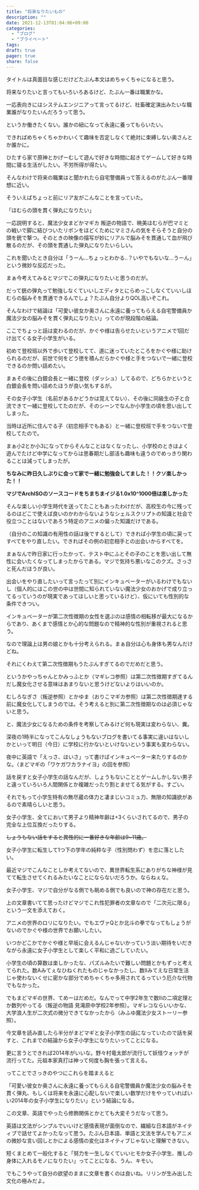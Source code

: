 ```yaml
---
title: "将来なりたいもの"
description: ""
date: 2021-12-13T01:04:06+09:00
categories:
  - "ブログ"
  - "プライベート"
tags:
draft: true
pager: true
share: false
---
```


タイトルは真面目な感じだけどたぶん本文はめちゃくちゃになると思う。

将来なりたいと言ってもいろいろあるけど、たぶん一番は職業かな。

一応表向きにはシステムエンジニアって言ってるけど、社畜確定演出みたいな職業誰がなりたいんだろうって思う。

というか働きたくない。誰かの紐になって永遠に養ってもらいたい。

できればめちゃくちゃかわいくて趣味を否定しなくて絶対に束縛しない奥さんとか誰かに。

ひたすら家で原神とかげーむして遊んで好きな時間に起きてゲームして好きな時間に寝る生活がしたい。不労所得が得たい。

そんなわけで将来の職業はと聞かれたら自宅警備員って答えるのがたぶん一番理想に近い。

そういえばちょっと前にリア友がこんなことを言っていた。

「ほむらの頭を貫く弾丸になりたい」

一応説明すると、魔法少女まどかマギカ 叛逆の物語で、暁美ほむらが巴マミとの戦いで脚に結びついたリボンをほどくためにマミさんの気をそらそうと自分の頭を銃で撃つ。そのときの映像の描写が妙にリアルで脳みそを貫通して血が飛び散るのだが、その頭を貫通した弾丸になりたいらしい。

これを聞いたとき自分は「うーん...ちょっとわかる..？いやでもないな...うーん」という微妙な反応だった。

まぁ今考えてみるとマジでこの弾丸になりたいと思うのだが。

だって銃の弾丸って勉強しなくていいしエディタとにらめっこしなくていいしほむらの脳みそを貫通できるんでしょ？たぶん自分よりQOL高いぞこれ。

そんなわけで結論は「可愛い彼女か奥さんに永遠に養ってもらえる自宅警備員か魔法少女の脳みそを貫く弾丸になりたい」ってのが現段階の結論。

ここでちょっと話は変わるのだが、かぐや様は告らせたいというアニメで1回だけ出てくる女子小学生がいる。

初めて登校班以外で歩いて登校してて、道に迷っていたところをかぐや様に助けられるのだが、前世で何をどう徳を積んだらかぐや様と手をつないで一緒に登校できるのか問い詰めたい。

まぁその後に白銀会長と一緒に登校（ダッシュ）してるので、どちらかというと白銀会長を問い詰めたほうが良い気もするが。

その女子小学生（名前があるかどうかは覚えてない）、その後に同級生の子と合流できて一緒に登校してたのだが、そのシーンでなんか小学生の頃を思い出してしまった。

当時は近所に住んでる子（初恋相手でもある）と一緒に登校班で手をつないで登校してたので。

まぁ小2とか小3になってからそんなことはなくなったし、小学校のときはよく遊んでたけど中学になってからは思春期だし部活も趣味も違うのでめっきり関わることは減ってしまったが。

**ちなみに昨日久しぶりに会って家で一緒に勉強会してました！！クソ楽しかった！！**

**マジでArchISOのソースコードをちまちまイジる1.0x10^1000倍は楽しかった**

そんな楽しい小学生時代を送ってたこともあったわけだが、高校生の今に残ってるのはどこで使えば良いのかわからないようなシェルスクリプトの知識と社会で役立つことはないであろう特定のアニメの偏った知識だけである。

（自分のこの知識の有用性の話は後でするとして）できれば小学生の頃に戻ってすべてをやり直したい。できればその例の初恋相手との出会いからすべてを。

まぁなんで昨日家に行ったかって、テスト中にふとその子のことを思い出して無性に会いたくなってしまったからである。マジで気持ち悪いなこのクズ。さっさと死んだほうが良い。

出会いをやり直したいって言ったって別にインキュベーターがいるわけでもないし（個人的にはこの世の中は世間に知られていない魔法少女のおかげで成り立ってるっていうのが現実であってほしいと思っているけど）、仮にいても性別的な条件できつい。

インキュベーターが第二次性徴期の女性を選ぶのは感情の相転移が最大になるからであり、あくまで感情とか心的な問題なので精神的な性別が重視されると思う。

なので理論上は男の娘とかも十分考えられる。まぁ自分は心も身体も男なんだけどね。

それにくわえて第二次性徴期もうたぶんすぎてるのでだめだと思う。

というかやっちゃんとかみっふとか（マギレコ参照）は第二次性徴期すぎてるんだし魔女化させる意味はあまりないと思うけどないよりはいいのか。

むしろなぎさ（叛逆参照）とかゆま（おりこマギカ参照）は第二次性徴期達する前に魔女化してしまうのでは。そう考えると別に第二次性徴期なのは必須じゃないと思う。

と、魔法少女になるための条件を考察してみるけど何も現実は変わらない、糞。

深夜の1時半になってこんなしょうもないブログを書いてる事実に違いはないしかといって明日（今日）に学校に行かないといけないという事実も変わらない。

夜中に英語で「えっさ、ほいさ」って書けばインキュベーター来たりするのかな。（まどマギの「ワケガワカラナイヨ」の回を参照）

話を戻すと女子小学生の話なんだが、しょうもないこととゲームしかしない男子と違っていろいろ人間関係とか複雑だったり割とませてる気がする。すごい。

それでもって小学生特有の無尽蔵の体力と凄まじいコミュ力、無限の知識欲があるので素晴らしいと思う。

女子小学生、全てにおいて男子より精神年齢は+3くらいされてるので、男子の完全な上位互換だったりする。

~~しょうもない話をすると異性的に一番好きな年齢は9~11歳。~~

女子小学生に転生して1つ下の学年の純粋な子（性別問わず）を恋に落としたい。

最近マジでこんなことしか考えてないので、異世界転生系にありがちな神様が見てて転生させてくれるみたいなことにならないだろうか。ならねぇな。

女子小学生、マジで自分がなる側でも眺める側でも良いので神の存在だと思う。

上の文章書いてて思ったけどマジでこれ性犯罪者の文章なので「二次元に限る」という一文を添えておく。

アニメの世界のロリになりたい。でもエヴァQとか北斗の拳でなってもしょうがないのでかぐや様の世界でお願いしたい。

いつかどこかでかぐや様と早坂に会えるんじゃないかっていう淡い期待をいだきながら永遠に女子小学生として楽しく平和に過ごしていたい。

小学生の頃の算数は楽しかったな、パズルみたいで難しい問題とかもずっと考えてられた。数Aみてぇなひねくれたものじゃなかったし、数IIみてえな日常生活じゃ使わないくせに密かな部分でめちゃくちゃ多用されてるっていう厄介な代物でもなかった。

でもまどマギの世界、てめーはだめだ。なんでって中学2年生で数IIの二項定理とか数列やってる（叛逆の物語 見滝原中学校2年参照）。マギレコならいいかな、大学浪人生が二次式の微分できてなかったから（みふゆ魔法少女ストーリー参照）。

今文章を読み直したら半分がまどマギと女子小学生の話になっていたので話を戻すと、これまでの結論から女子小学生になりたいってことになる。

更に言うとできれば2014年がいいな。野々村竜太郎が流行して妖怪ウォッチが流行ってた。元祖本家真打は神って何度も胸を張って言える。

ってことでさっきのやつにこれらを踏まえると

「可愛い彼女か奥さんに永遠に養ってもらえる自宅警備員か魔法少女の脳みそを貫く弾丸、もしくは将来を永遠に心配しないで楽しい数学だけをやっていればいい2014年の女子小学生になりたい」という結論になる。

この文章、英語でやったら修飾関係とかとても大変そうだなって思う。

英語は文法がシンプルでいいけど感情表現が面倒なので、繊細な日本語がネイティブで話せてよかったなって思う。たぶん日本語、単語と文法を学んでもアニメの微妙な言い回しとかによる感情の変化はネイティブじゃないと理解できない。

短くまとめて一般化すると「努力を一生しなくていいヒモか女子小学生、推しの身体に入れるモノになりたい」ってことになる、うん、キモい。

でもこうやって自分の欲望のままに文章を書くのは良いね。リリンが生み出した文化の極みだよ。













